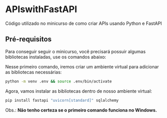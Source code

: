 # APIswithFastAPI

Código utilizado no minicurso de como criar APIs usando Python e FastAPI

## Pré-requisitos

Para conseguir seguir o minicurso, você precisará possuir algumas bibliotecas instaladas, use os comandos abaixo:

Nesse primeiro comando, iremos criar um ambiente virtual para adicionar as bibliotecas necessárias:

```bash
python -m venv .env && source .env/bin/activate
```

Agora, vamos instalar as bibliotecas dentro de nosso ambiente virtual:

```bash
pip install fastapi "uvicorn[standard]" sqlalchemy
```

Obs.: **Não tenho certeza se o primeiro comando funciona no Windows.**
